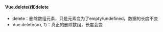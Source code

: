 #### Vue.delete\(\)和delete

* delete：删除数组元素，只是元素变为了empty/undefined，数据的长度不变
* Vue.delete\(arr, 1\)：真正的删除数组，长度会变



